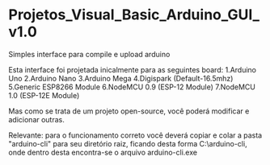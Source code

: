 # Projetos_Visual_Basic_Arduino_GUI_v1.0
Simples interface para compile e upload arduino

Esta interface foi projetada inicalmente para as seguintes board:
1.Arduino Uno
2.Arduino Nano
3.Arduino Mega
4.Digispark (Default-16.5mhz)
5.Generic ESP8266 Module
6.NodeMCU 0.9 (ESP-12 Module)
7.NodeMCU 1.0 (ESP-12E Module)

Mas como se trata de um projeto open-source, você poderá modificar e adicionar outras.

Relevante: para o funcionamento correto você deverá copiar e colar a pasta "arduino-cli"
para seu diretório raiz, ficando desta forma C:\arduino-cli, onde dentro desta encontra-se
o arquivo arduino-cli.exe
